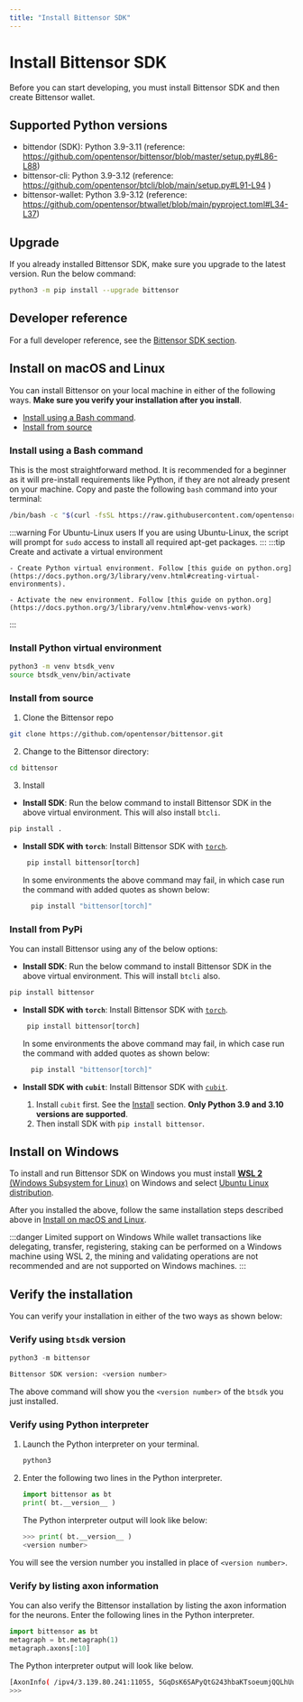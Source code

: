 ```yaml
---
title: "Install Bittensor SDK"
---
```


# Install Bittensor SDK

Before you can start developing, you must install Bittensor SDK and then create Bittensor wallet.

## Supported Python versions

- bittendor (SDK): Python 3.9-3.11 (reference: https://github.com/opentensor/bittensor/blob/master/setup.py#L86-L88)
- bittensor-cli: Python 3.9-3.12 (reference: https://github.com/opentensor/btcli/blob/main/setup.py#L91-L94 )
- bittensor-wallet: Python 3.9-3.12 (reference: https://github.com/opentensor/btwallet/blob/main/pyproject.toml#L34-L37)

## Upgrade

If you already installed Bittensor SDK, make sure you upgrade to the latest version. Run the below command:

```bash
python3 -m pip install --upgrade bittensor
```

## Developer reference

For a full developer reference, see the [Bittensor SDK section](../bt-api-ref.md).

## Install on macOS and Linux

You can install Bittensor on your local machine in either of the following ways. **Make sure you verify your installation after you install**.
- [Install using a Bash command](#install-using-a-bash-command).
- [Install from source](#install-from-source)

### Install using a Bash command

This is the most straightforward method. It is recommended for a beginner as it will pre-install requirements like Python, if they are not already present on your machine. Copy and paste the following `bash` command into your terminal:

```bash
/bin/bash -c "$(curl -fsSL https://raw.githubusercontent.com/opentensor/bittensor/master/scripts/install.sh)"
```

:::warning For Ubuntu-Linux users
If you are using Ubuntu-Linux, the script will prompt for `sudo` access to install all required apt-get packages.
:::
:::tip Create and activate a virtual environment

    - Create Python virtual environment. Follow [this guide on python.org](https://docs.python.org/3/library/venv.html#creating-virtual-environments).

    - Activate the new environment. Follow [this guide on python.org](https://docs.python.org/3/library/venv.html#how-venvs-work)
:::

### Install Python virtual environment

```bash
python3 -m venv btsdk_venv
source btsdk_venv/bin/activate
```

### Install from source

1. Clone the Bittensor repo

```bash
git clone https://github.com/opentensor/bittensor.git
```
2. Change to the Bittensor directory:

```bash
cd bittensor
```
3. Install

- **Install SDK**: Run the below command to install Bittensor SDK in the above virtual environment. This will also install `btcli`.
```python
pip install .
```

- **Install SDK with `torch`**: Install Bittensor SDK with [`torch`](https://pytorch.org/docs/stable/torch.html).

   ```python
    pip install bittensor[torch]
    ```
  In some environments the above command may fail, in which case run the command with added quotes as shown below:

  ```python
    pip install "bittensor[torch]"
    ```

### Install from PyPi

You can install Bittensor using any of the below options:

- **Install SDK**: Run the below command to install Bittensor SDK in the above virtual environment. This will install `btcli` also.
```python
pip install bittensor
```

- **Install SDK with `torch`**: Install Bittensor SDK with [`torch`](https://pytorch.org/docs/stable/torch.html).

   ```python
    pip install bittensor[torch]
    ```
  In some environments the above command may fail, in which case run the command with added quotes as shown below:

  ```python
    pip install "bittensor[torch]"
    ```

- **Install SDK with `cubit`**: Install Bittensor SDK with [`cubit`](https://github.com/opentensor/cubit).

  1. Install `cubit` first. See the [Install](https://github.com/opentensor/cubit?tab=readme-ov-file#install) section. **Only Python 3.9 and 3.10 versions are supported**. 
  2. Then install SDK with `pip install bittensor`.


## Install on Windows

To install and run Bittensor SDK on Windows you must install [**WSL 2** (Windows Subsystem for Linux)](https://learn.microsoft.com/en-us/windows/wsl/about) on Windows and select [Ubuntu Linux distribution](https://github.com/ubuntu/WSL/blob/main/docs/guides/install-ubuntu-wsl2.md). 

After you installed the above, follow the same installation steps described above in [Install on macOS and Linux](#install-on-macos-and-linux).

:::danger Limited support on Windows
While wallet transactions like delegating, transfer, registering, staking can be performed on a Windows machine using WSL 2, the mining and validating operations are not recommended and are not supported on Windows machines.
 :::


## Verify the installation

You can verify your installation in either of the two ways as shown below:

### Verify using `btsdk` version

```python
python3 -m bittensor
```

```bash
Bittensor SDK version: <version number>
```

The above command will show you the `<version number>` of the `btsdk` you just installed.


### Verify using Python interpreter

1. Launch the Python interpreter on your terminal.   

    ```bash
    python3
    ```
2. Enter the following two lines in the Python interpreter.
   
    ```python
    import bittensor as bt
    print( bt.__version__ )
    ```
    The Python interpreter output will look like below:

    ```python
    >>> print( bt.__version__ )
    <version number>
    ```
You will see the version number you installed in place of `<version number>`. 
### Verify by listing axon information

You can also verify the Bittensor installation by listing the axon information for the neurons. Enter the following lines in the Python interpreter.

```python
import bittensor as bt
metagraph = bt.metagraph(1)
metagraph.axons[:10]
```
The Python interpreter output will look like below.

```bash
[AxonInfo( /ipv4/3.139.80.241:11055, 5GqDsK6SAPyQtG243hbaKTsoeumjQQLhUu8GyrXikPTmxjn7, 5D7u5BTqF3j1XHnizp9oR67GFRr8fBEFhbdnuVQEx91vpfB5, 600 ), AxonInfo( /ipv4/8.222.132.190:5108, 5CwqDkDt1uk2Bngvf8avrapUshGmiUvYZjYa7bfA9Gv9kn1i, 5HQ9eTDorvovKTxBc9RUD22FZHZzpy1KRfaxCnRsT9QhuvR6, 600 ), AxonInfo( /ipv4/34.90.71.181:8091, 5HEo565WAy4Dbq3Sv271SAi7syBSofyfhhwRNjFNSM2gP9M2, 5ChuGqW2cxc5AZJ29z6vyTkTncg75L9ovfp8QN8eB8niSD75, 601 ), AxonInfo( /ipv4/64.247.206.79:8091, 5HK5tp6t2S59DywmHRWPBVJeJ86T61KjurYqeooqj8sREpeN, 5E7W9QXNoW7se7B11vWRMKRCSWkkAu9EYotG5Ci2f9cqV8jn, 601 ), AxonInfo( /ipv4/51.91.30.166:40203, 5EXYcaCdnvnMZbozeknFWbj6aKXojfBi9jUpJYHea68j4q1a, 5CsxoeDvWsQFZJnDCyzxaNKgA8pBJGUJyE1DThH8xU25qUMg, 601 ), AxonInfo( /ipv4/149.137.225.62:8091, 5F4tQyWrhfGVcNhoqeiNsR6KjD4wMZ2kfhLj4oHYuyHbZAc3, 5Ccmf1dJKzGtXX7h17eN72MVMRsFwvYjPVmkXPUaapczECf6, 600 ), AxonInfo( /ipv4/38.147.83.11:8091, 5Hddm3iBFD2GLT5ik7LZnT3XJUnRnN8PoeCFgGQgawUVKNm8, 5DCQw11aUW7bozAKkB8tB5bHqAjiu4F6mVLZBdgJnk8dzUoV, 610 ), AxonInfo( /ipv4/38.147.83.30:41422, 5HNQURvmjjYhTSksi8Wfsw676b4owGwfLR2BFAQzG7H3HhYf, 5EZUTdAbXyLmrs3oiPvfCM19nG6oRs4X7zpgxG5oL1iK4MAh, 610 ), AxonInfo( /ipv4/54.227.25.215:10022, 5DxrZuW8kmkZPKGKp1RBVovaP5zHtPLDHYc5Yu82Z1fWqK5u, 5FhXUSmSZ2ec7ozRSA8Bg3ywmGwrjoLLzsXjNcwmZme2GcSC, 601 ), AxonInfo( /ipv4/52.8.243.76:40033, 5EnZN591jjsKKbt3yBtfGKWHxhxRH9cJonqTKRT5yTRUyNon, 5ChzhHyGmWwEdHjuvAxoUifHEZ6xpUjR67fDd4a42UrPysyB, 601 )]
>>>
```

